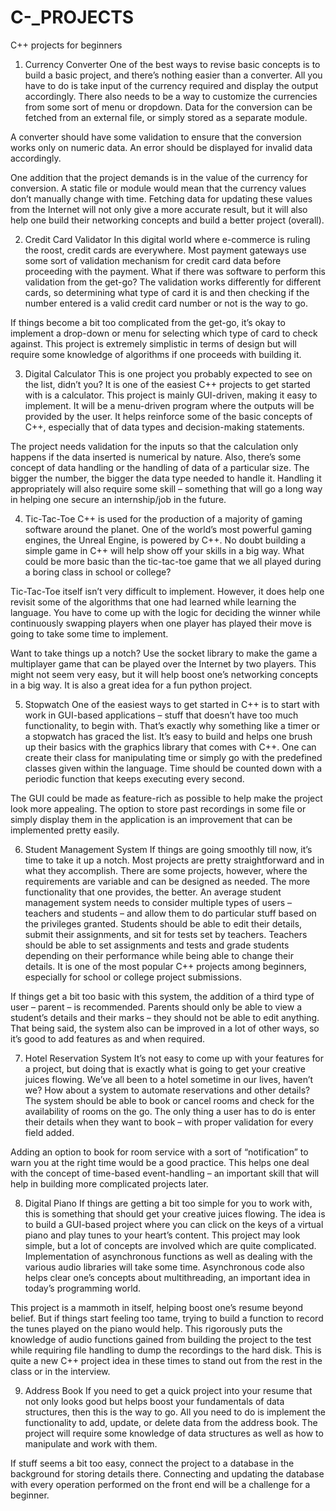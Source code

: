 # C-_PROJECTS
C++ projects for beginners

1) Currency Converter
One of the best ways to revise basic concepts is to build a basic project, and there’s nothing easier than a converter. All you have to do is take input of the currency required and display the output accordingly. There also needs to be a way to customize the currencies from some sort of menu or dropdown. Data for the conversion can be fetched from an external file, or simply stored as a separate module.

A converter should have some validation to ensure that the conversion works only on numeric data. An error should be displayed for invalid data accordingly.

One addition that the project demands is in the value of the currency for conversion. A static file or module would mean that the currency values don’t manually change with time. Fetching data for updating these values from the Internet will not only give a more accurate result, but it will also help one build their networking concepts and build a better project (overall).

2) Credit Card Validator
In this digital world where e-commerce is ruling the roost, credit cards are everywhere. Most payment gateways use some sort of validation mechanism for credit card data before proceeding with the payment. What if there was software to perform this validation from the get-go? The validation works differently for different cards, so determining what type of card it is and then checking if the number entered is a valid credit card number or not is the way to go.

If things become a bit too complicated from the get-go, it’s okay to implement a drop-down or menu for selecting which type of card to check against. This project is extremely simplistic in terms of design but will require some knowledge of algorithms if one proceeds with building it.

3) Digital Calculator
This is one project you probably expected to see on the list, didn’t you? It is one of the easiest C++ projects to get started with is a calculator. This project is mainly GUI-driven, making it easy to implement. It will be a menu-driven program where the outputs will be provided by the user. It helps reinforce some of the basic concepts of C++, especially that of data types and decision-making statements.

The project needs validation for the inputs so that the calculation only happens if the data inserted is numerical by nature. Also, there’s some concept of data handling or the handling of data of a particular size. The bigger the number, the bigger the data type needed to handle it. Handling it appropriately will also require some skill – something that will go a long way in helping one secure an internship/job in the future.

4) Tic-Tac-Toe
C++ is used for the production of a majority of gaming software around the planet. One of the world’s most powerful gaming engines, the Unreal Engine, is powered by C++. No doubt building a simple game in C++ will help show off your skills in a big way. What could be more basic than the tic-tac-toe game that we all played during a boring class in school or college?

Tic-Tac-Toe itself isn’t very difficult to implement. However, it does help one revisit some of the algorithms that one had learned while learning the language. You have to come up with the logic for deciding the winner while continuously swapping players when one player has played their move is going to take some time to implement.

Want to take things up a notch? Use the socket library to make the game a multiplayer game that can be played over the Internet by two players. This might not seem very easy, but it will help boost one’s networking concepts in a big way. It is also a great idea for a fun python project.

5) Stopwatch
One of the easiest ways to get started in C++ is to start with work in GUI-based applications – stuff that doesn’t have too much functionality, to begin with. That’s exactly why something like a timer or a stopwatch has graced the list. It’s easy to build and helps one brush up their basics with the graphics library that comes with C++. One can create their class for manipulating time or simply go with the predefined classes given within the language. Time should be counted down with a periodic function that keeps executing every second.

The GUI could be made as feature-rich as possible to help make the project look more appealing. The option to store past recordings in some file or simply display them in the application is an improvement that can be implemented pretty easily.

6) Student Management System
If things are going smoothly till now, it’s time to take it up a notch. Most projects are pretty straightforward and in what they accomplish. There are some projects, however, where the requirements are variable and can be designed as needed. The more functionality that one provides, the better. An average student management system needs to consider multiple types of users – teachers and students – and allow them to do particular stuff based on the privileges granted. Students should be able to edit their details, submit their assignments, and sit for tests set by teachers. Teachers should be able to set assignments and tests and grade students depending on their performance while being able to change their details. It is one of the most popular C++ projects among beginners, especially for school or college project submissions.

If things get a bit too basic with this system, the addition of a third type of user – parent – is recommended. Parents should only be able to view a student’s details and their marks – they should not be able to edit anything. That being said, the system also can be improved in a lot of other ways, so it’s good to add features as and when required.

7) Hotel Reservation System
It’s not easy to come up with your features for a project, but doing that is exactly what is going to get your creative juices flowing. We’ve all been to a hotel sometime in our lives, haven’t we? How about a system to automate reservations and other details? The system should be able to book or cancel rooms and check for the availability of rooms on the go. The only thing a user has to do is enter their details when they want to book – with proper validation for every field added.

Adding an option to book for room service with a sort of “notification” to warn you at the right time would be a good practice. This helps one deal with the concept of time-based event-handling – an important skill that will help in building more complicated projects later.

8) Digital Piano
If things are getting a bit too simple for you to work with, this is something that should get your creative juices flowing. The idea is to build a GUI-based project where you can click on the keys of a virtual piano and play tunes to your heart’s content. This project may look simple, but a lot of concepts are involved which are quite complicated. Implementation of asynchronous functions as well as dealing with the various audio libraries will take some time. Asynchronous code also helps clear one’s concepts about multithreading, an important idea in today’s programming world.

This project is a mammoth in itself, helping boost one’s resume beyond belief. But if things start feeling too tame, trying to build a function to record the tunes played on the piano would help. This rigorously puts the knowledge of audio functions gained from building the project to the test while requiring file handling to dump the recordings to the hard disk. This is quite a new C++ project idea in these times to stand out from the rest in the class or in the interview.

9) Address Book
If you need to get a quick project into your resume that not only looks good but helps boost your fundamentals of data structures, then this is the way to go. All you need to do is implement the functionality to add, update, or delete data from the address book. The project will require some knowledge of data structures as well as how to manipulate and work with them.

If stuff seems a bit too easy, connect the project to a database in the background for storing details there. Connecting and updating the database with every operation performed on the front end will be a challenge for a beginner.
